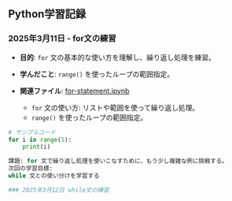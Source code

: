 ## Python学習記録

### 2025年3月11日 - for文の練習
- **目的**: `for` 文の基本的な使い方を理解し、繰り返し処理を練習。
- **学んだこと**: `range()` を使ったループの範囲指定。
- **関連ファイル**: [for-statement.ipynb](./01_for-statement/for-statement.ipynb)

  - `for` 文の使い方: リストや範囲を使って繰り返し処理。
  - `range()` を使ったループの範囲指定。

```python
# サンプルコード
for i in range(5):
    print(i)

課題: for 文で繰り返し処理を使いこなすために、もう少し複雑な例に挑戦する。
次回の学習目標:
while 文との使い分けを学習する

### 2025年3月12日 while文の練習




